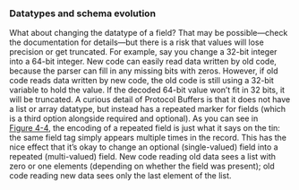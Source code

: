 ### Datatypes and schema evolution 
What about changing the datatype of a field? That may be possible—check the documentation for
details—but there is a risk that values will lose precision or get truncated. For example, say you
change a 32-bit integer into a 64-bit integer. New code can easily read data written by old code,
because the parser can fill in any missing bits with zeros. However, if old code reads data written
by new code, the old code is still using a 32-bit variable to hold the value. If the decoded 64-bit
value won’t fit in 32 bits, it will be truncated. A curious detail of Protocol Buffers is that it does not have a list or array datatype, but instead
has a repeated marker for fields (which is a third option alongside required and optional). As
you can see in [Figure 4-4](#fig_encoding_protobuf), the encoding of a repeated field is just what it says on
the tin: the same field tag simply appears multiple times in the record. This has the nice effect
that it’s okay to change an optional (single-valued) field into a repeated (multi-valued) field.
New code reading old data sees a list with zero or one elements (depending on whether the field was
present); old code reading new data sees only the last element of the list.